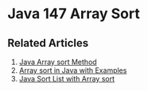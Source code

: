 # Java 147 Array Sort

## Related Articles
1. [Java Array sort Method](https://www.ruoxue.org/java-147-java-array-sort-method/)
2. [Array sort in Java with Examples](https://www.ruoxue.org/java-147-array-sort-in-java-with-examples/)
3. [Java Sort List with Array sort](https://www.ruoxue.org/java-147-java-sort-list-with-array-sort/)
